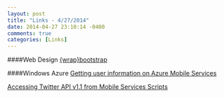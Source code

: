 ```yaml
---
layout: post
title: "Links - 4/27/2014"
date: 2014-04-27 23:10:14 -0400
comments: true
categories: [Links]
---
```


####Web Design
[{wrap}bootstrap](https://wrapbootstrap.com/)

####Windows Azure
[Getting user information on Azure Mobile Services](http://blogs.msdn.com/b/carlosfigueira/archive/2012/10/25/getting-user-information-on-azure-mobile-services.aspx)

[Accessing Twitter API v1.1 from Mobile Services Scripts ](http://chrisrisner.com/Accessing-Twitter-API-v1-1-from-Mobile-Services-Scripts)